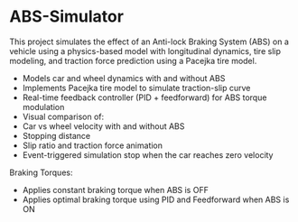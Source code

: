# ABS-Simulator
This project simulates the effect of an Anti-lock Braking System (ABS) on a vehicle using a physics-based model with longitudinal dynamics, tire slip modeling, and traction force prediction using a Pacejka tire model.

- Models car and wheel dynamics with and without ABS
- Implements Pacejka tire model to simulate traction-slip curve
- Real-time feedback controller (PID + feedforward) for ABS torque modulation
- Visual comparison of:
- Car vs wheel velocity with and without ABS
- Stopping distance
- Slip ratio and traction force animation
- Event-triggered simulation stop when the car reaches zero velocity

Braking Torques:
- Applies constant braking torque when ABS is OFF
- Applies optimal braking torque using PID and Feedforward when ABS is ON
